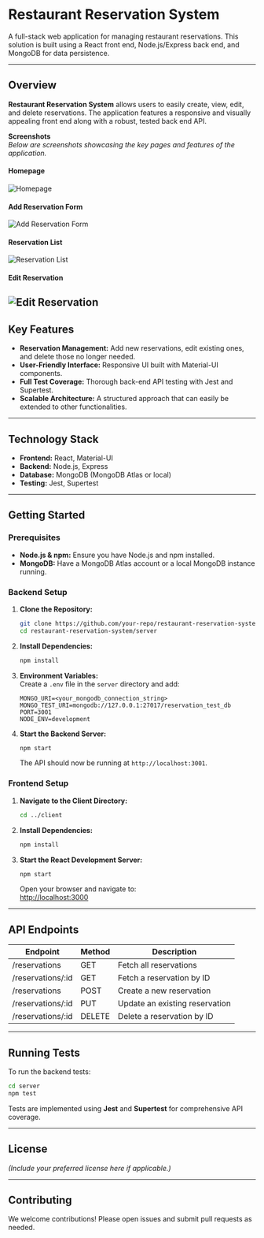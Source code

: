 # Restaurant Reservation System

A full-stack web application for managing restaurant reservations. This solution is built using a React front end, Node.js/Express back end, and MongoDB for data persistence.

---

## Overview

**Restaurant Reservation System** allows users to easily create, view, edit, and delete reservations. The application features a responsive and visually appealing front end along with a robust, tested back end API.

**Screenshots**  
*Below are screenshots showcasing the key pages and features of the application.*  

#### **Homepage**  
![Homepage](./screenshots/Screenshot%202024-12-18%20at%2017.06.33.png "Homepage Screenshot")  

#### **Add Reservation Form**  
![Add Reservation Form](./screenshots/Screenshot%202024-12-18%20at%2017.08.03.png "Add Reservation Form Screenshot")  

#### **Reservation List**  
![Reservation List](./screenshots/Screenshot%202024-12-18%20at%2017.08.44.png "Reservation List Screenshot")  

#### **Edit Reservation**  
![Edit Reservation](./screenshots/Screenshot%202024-12-18%20at%2017.09.29.png "Edit Reservation Screenshot")  
---


## Key Features

- **Reservation Management:** Add new reservations, edit existing ones, and delete those no longer needed.
- **User-Friendly Interface:** Responsive UI built with Material-UI components.
- **Full Test Coverage:** Thorough back-end API testing with Jest and Supertest.
- **Scalable Architecture:** A structured approach that can easily be extended to other functionalities.

---

## Technology Stack

- **Frontend:** React, Material-UI  
- **Backend:** Node.js, Express  
- **Database:** MongoDB (MongoDB Atlas or local)  
- **Testing:** Jest, Supertest

---

## Getting Started

### Prerequisites

- **Node.js & npm:** Ensure you have Node.js and npm installed.  
- **MongoDB:** Have a MongoDB Atlas account or a local MongoDB instance running.

### Backend Setup

1. **Clone the Repository:**
   ```bash
   git clone https://github.com/your-repo/restaurant-reservation-system.git
   cd restaurant-reservation-system/server
   ```

2. **Install Dependencies:**
   ```bash
   npm install
   ```

3. **Environment Variables:**  
   Create a `.env` file in the `server` directory and add:
   ```plaintext
   MONGO_URI=<your_mongodb_connection_string>
   MONGO_TEST_URI=mongodb://127.0.0.1:27017/reservation_test_db
   PORT=3001
   NODE_ENV=development
   ```

4. **Start the Backend Server:**
   ```bash
   npm start
   ```

   The API should now be running at `http://localhost:3001`.

### Frontend Setup

1. **Navigate to the Client Directory:**
   ```bash
   cd ../client
   ```

2. **Install Dependencies:**
   ```bash
   npm install
   ```

3. **Start the React Development Server:**
   ```bash
   npm start
   ```
   
   Open your browser and navigate to:  
   [http://localhost:3000](http://localhost:3000)

---

## API Endpoints

| Endpoint          | Method | Description                      |
|-------------------|--------|----------------------------------|
| /reservations     | GET    | Fetch all reservations           |
| /reservations/:id | GET    | Fetch a reservation by ID        |
| /reservations     | POST   | Create a new reservation         |
| /reservations/:id | PUT    | Update an existing reservation   |
| /reservations/:id | DELETE | Delete a reservation by ID       |

---

## Running Tests

To run the backend tests:
```bash
cd server
npm test
```

Tests are implemented using **Jest** and **Supertest** for comprehensive API coverage.

---

## License

*(Include your preferred license here if applicable.)*

---

## Contributing

We welcome contributions! Please open issues and submit pull requests as needed.
